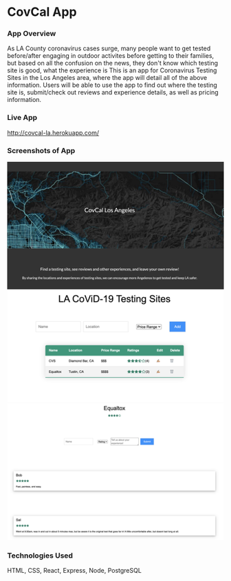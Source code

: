 # CovCal App 

### App Overview
As LA County coronavirus cases surge, many people want to get tested before/after engaging in outdoor activites before getting to their families, but based on all the confusion on the news, they don't know which testing site is good, what the experience is This is an app for Coronavirus Testing Sites in the Los Angeles area, where the app will detail all of the above information. Users will be able to use the app to find out where the testing site is, submit/check out reviews and experience details, as well as pricing information.
 

### Live App
http://covcal-la.herokuapp.com/

### Screenshots of App
![Screenshot of Landing Page](./client/screenshots/ss-lp.png)
![Screenshot of App Page 1](./client/screenshots/ss-app11.png)
![Screenshot of App Page 2](./client/screenshots/ss-app22.png)


### Technologies Used
HTML, CSS, React, Express, Node, PostgreSQL